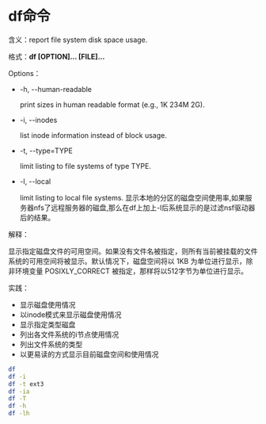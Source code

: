 # df命令

含义：report file system disk space usage.

格式：**df \[OPTION\]... \[FILE\]...**

Options：

* -h, --human-readable

  print sizes in human readable format \(e.g., 1K 234M 2G\).

* -i, --inodes

  list inode information instead of block usage.

* -t, --type=TYPE

  limit listing to file systems of type TYPE.

* -l, --local

  limit listing to local file systems. 显示本地的分区的磁盘空间使用率,如果服务器nfs了远程服务器的磁盘,那么在df上加上-l后系统显示的是过滤nsf驱动器后的结果。

解释：

显示指定磁盘文件的可用空间。如果没有文件名被指定，则所有当前被挂载的文件系统的可用空间将被显示。默认情况下，磁盘空间将以 1KB 为单位进行显示，除非环境变量 POSIXLY\_CORRECT 被指定，那样将以512字节为单位进行显示。

实践：

* 显示磁盘使用情况
* 以inode模式来显示磁盘使用情况
* 显示指定类型磁盘
* 列出各文件系统的i节点使用情况
* 列出文件系统的类型
* 以更易读的方式显示目前磁盘空间和使用情况 

```bash
df
df -i
df -t ext3
df -ia
df -T
df -h
df -lh
```

